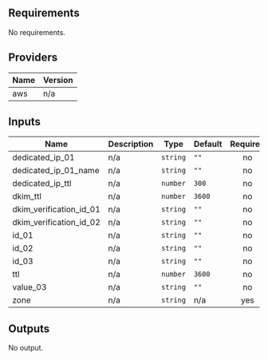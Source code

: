 ## Requirements

No requirements.

## Providers

| Name | Version |
|------|---------|
| aws | n/a |

## Inputs

| Name | Description | Type | Default | Required |
|------|-------------|------|---------|:--------:|
| dedicated\_ip\_01 | n/a | `string` | `""` | no |
| dedicated\_ip\_01\_name | n/a | `string` | `""` | no |
| dedicated\_ip\_ttl | n/a | `number` | `300` | no |
| dkim\_ttl | n/a | `number` | `3600` | no |
| dkim\_verification\_id\_01 | n/a | `string` | `""` | no |
| dkim\_verification\_id\_02 | n/a | `string` | `""` | no |
| id\_01 | n/a | `string` | `""` | no |
| id\_02 | n/a | `string` | `""` | no |
| id\_03 | n/a | `string` | `""` | no |
| ttl | n/a | `number` | `3600` | no |
| value\_03 | n/a | `string` | `""` | no |
| zone | n/a | `string` | n/a | yes |

## Outputs

No output.

